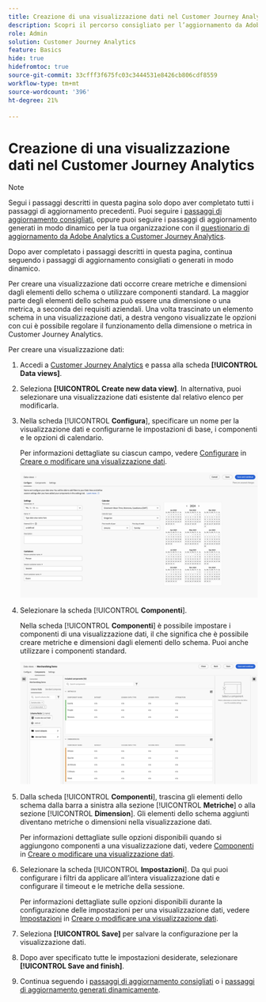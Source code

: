 ```yaml
---
title: Creazione di una visualizzazione dati nel Customer Journey Analytics
description: Scopri il percorso consigliato per l’aggiornamento da Adobe Analytics a Customer Journey Analytics
role: Admin
solution: Customer Journey Analytics
feature: Basics
hide: true
hidefromtoc: true
source-git-commit: 33cfff3f675fc03c3444531e8426cb806cdf8559
workflow-type: tm+mt
source-wordcount: '396'
ht-degree: 21%

---
```


# Creazione di una visualizzazione dati nel Customer Journey Analytics

>[!NOTE]
> 
>Segui i passaggi descritti in questa pagina solo dopo aver completato tutti i passaggi di aggiornamento precedenti. Puoi seguire i [passaggi di aggiornamento consigliati](/help/getting-started/cja-upgrade/cja-upgrade-recommendations.md#recommended-upgrade-steps-for-most-organizations), oppure puoi seguire i passaggi di aggiornamento generati in modo dinamico per la tua organizzazione con il [questionario di aggiornamento da Adobe Analytics a Customer Journey Analytics](https://gigazelle.github.io/cja-ttv/).
>
>Dopo aver completato i passaggi descritti in questa pagina, continua seguendo i passaggi di aggiornamento consigliati o generati in modo dinamico.

<!-- Should we single source this instead of duplicate it? The following steps were copied from: /help/data-views/create-dataview.md -->

Per creare una visualizzazione dati occorre creare metriche e dimensioni dagli elementi dello schema o utilizzare componenti standard. La maggior parte degli elementi dello schema può essere una dimensione o una metrica, a seconda dei requisiti aziendali. Una volta trascinato un elemento schema in una visualizzazione dati, a destra vengono visualizzate le opzioni con cui è possibile regolare il funzionamento della dimensione o metrica in Customer Journey Analytics.

Per creare una visualizzazione dati:

1. Accedi a [Customer Journey Analytics](https://analytics.adobe.com) e passa alla scheda **[!UICONTROL Data views]**.

1. Seleziona **[!UICONTROL Create new data view]**. In alternativa, puoi selezionare una visualizzazione dati esistente dal relativo elenco per modificarla.

1. Nella scheda [!UICONTROL **Configura**], specificare un nome per la visualizzazione dati e configurarne le impostazioni di base, i componenti e le opzioni di calendario.

   Per informazioni dettagliate su ciascun campo, vedere [Configurare](/help/data-views/create-dataview.md#configure) in [Creare o modificare una visualizzazione dati](/help/data-views/create-dataview.md).

   ![Configurare una visualizzazione dati](assets/dataview-configure.png)

1. Selezionare la scheda [!UICONTROL **Componenti**].

   Nella scheda [!UICONTROL **Componenti**] è possibile impostare i componenti di una visualizzazione dati, il che significa che è possibile creare metriche e dimensioni dagli elementi dello schema. Puoi anche utilizzare i componenti standard.

   ![Scheda Componenti](assets/dataview-components.png)

1. Dalla scheda [!UICONTROL **Componenti**], trascina gli elementi dello schema dalla barra a sinistra alla sezione [!UICONTROL **Metriche**] o alla sezione [!UICONTROL **Dimension**]. Gli elementi dello schema aggiunti diventano metriche o dimensioni nella visualizzazione dati.

   Per informazioni dettagliate sulle opzioni disponibili quando si aggiungono componenti a una visualizzazione dati, vedere [Componenti](/help/data-views/create-dataview.md#components) in [Creare o modificare una visualizzazione dati](/help/data-views/create-dataview.md).

1. Selezionare la scheda [!UICONTROL **Impostazioni**]. Da qui puoi configurare i filtri da applicare all’intera visualizzazione dati e configurare il timeout e le metriche della sessione.

   Per informazioni dettagliate sulle opzioni disponibili durante la configurazione delle impostazioni per una visualizzazione dati, vedere [Impostazioni](/help/data-views/create-dataview.md#settings) in [Creare o modificare una visualizzazione dati](/help/data-views/create-dataview.md).

1. Seleziona **[!UICONTROL Save]** per salvare la configurazione per la visualizzazione dati.

1. Dopo aver specificato tutte le impostazioni desiderate, selezionare **[!UICONTROL Save and finish]**.

1. Continua seguendo i [passaggi di aggiornamento consigliati](/help/getting-started/cja-upgrade/cja-upgrade-recommendations.md#recommended-upgrade-steps-for-most-organizations) o i [passaggi di aggiornamento generati dinamicamente](https://gigazelle.github.io/cja-ttv/).

